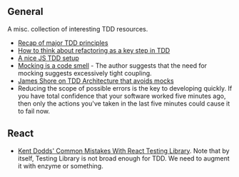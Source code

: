 ## General

A misc. collection of interesting TDD resources.
- [Recap of major TDD principles](https://integralpath.blogs.com/thinkingoutloud/2005/09/principles_of_t.html)
- [How to think about refactoring as a key step in TDD](https://www.planetgeek.ch/2011/08/23/refactoring-in-test-driven-development/)  
- [A nice JS TDD setup](https://medium.com/p/55f59358253f)
- [Mocking is a code smell](https://medium.com/javascript-scene/mocking-is-a-code-smell-944a70c90a6a) -
  The author suggests that the need for mocking suggests excessively tight coupling.
- [James Shore on TDD Architecture that avoids mocks](https://www.jamesshore.com/v2/blog/2018/testing-without-mocks)
- Reducing the scope of possible errors is the key to developing quickly. If you have total confidence that your software worked five minutes ago, then only the actions you've taken in the last five minutes could cause it to fail now. 

## React

- [Kent Dodds' Common Mistakes With React Testing Library](https://kentcdodds.com/blog/common-mistakes-with-react-testing-library).  Note that by itself,
  Testing Library is not broad enough for TDD.  We need to augment it with enzyme or something.
